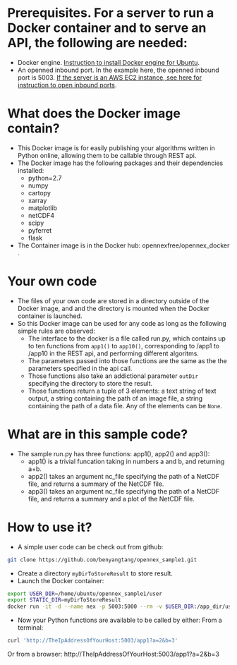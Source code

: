 # Prerequisites. For a server to run a Docker container and to serve an API, the following are needed:
- Docker engine. [Instruction to install Docker engine for Ubuntu](https://docs.docker.com/install/linux/docker-ce/ubuntu/).
- An openned inbound port. In the example here, the openned inbound port is 5003. [If the server is an AWS EC2 instance, see here for instruction to open inbound ports](https://aws.amazon.com/premiumsupport/knowledge-center/connect-http-https-ec2/).

# What does the Docker image contain?
- This Docker image is for easily publishing your algorithms written in Python online, allowing them to be callable through REST api.
- The Docker image has the following packages and their dependencies installed:
  - python=2.7 
  - numpy 
  - cartopy
  - xarray
  - matplotlib
  - netCDF4
  - scipy
  - pyferret
  - flask
- The Container image is in the Docker hub: opennexfree/opennex_docker .
# Your own code
- The files of your own code are stored in a directory outside of the Docker image, and and the directory is mounted when the Docker container is launched.
- So this Docker image can be used for any code as long as the following simple rules are observed:
  - The interface to the docker is a file called run.py, which contains up to ten functions from `app1()` to `app10()`, corresponding to /app1 to /app10 in the REST api, and performing different algoritms.
  - The parameters passed into those functions are the same as the the parameters specified in the api call.
  - Those functions also take an addictional parameter `outDir` specifying the directory to store the result.
  - Those functions return a tuple of 3 elements: a text string of text output, a string containing the path of an image file, a string containing the path of a data file. Any of the elements can be `None`.

# What are in this sample code?
- The sample run.py has three functions: app1(), app2() and app3():
  - app1() is a trivial funcation taking in numbers a and b, and returning a+b.
  - app2() takes an argument nc_file specifying the path of a NetCDF file, and returns a summary of the NetCDF file.
  - app3() takes an argument nc_file specifying the path of a NetCDF file, and returns a summary and a plot of the NetCDF file.
 
# How to use it?
- A simple user code can be check out from github:
```sh
git clone https://github.com/benyangtang/opennex_sample1.git
```
- Create a directory `myDirToStoreResult` to store result.
- Launch the Docker container:
```sh
export USER_DIR=/home/ubuntu/opennex_sample1/user
export STATIC_DIR=myDirToStoreResult
docker run -it -d --name nex -p 5003:5000 --rm -v $USER_DIR:/app_dir/user -v $STATIC_DIR:/app_dir/user/static opennexfree/opennex_docker:v01 
```
- Now your Python functions are available to be called by either:
  From a terminal: 
```sh
curl 'http://TheIpAddressOfYourHost:5003/app1?a=2&b=3'
```
  Or from a browser:
  http://TheIpAddressOfYourHost:5003/app1?a=2&b=3
